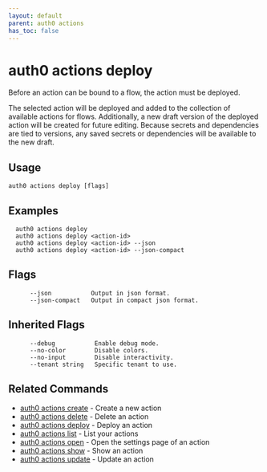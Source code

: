 ```yaml
---
layout: default
parent: auth0 actions
has_toc: false
---
```

# auth0 actions deploy

Before an action can be bound to a flow, the action must be deployed.

The selected action will be deployed and added to the collection of available actions for flows. Additionally, a new draft version of the deployed action will be created for future editing. Because secrets and dependencies are tied to versions, any saved secrets or dependencies will be available to the new draft.

## Usage
```
auth0 actions deploy [flags]
```

## Examples

```
  auth0 actions deploy
  auth0 actions deploy <action-id>
  auth0 actions deploy <action-id> --json
  auth0 actions deploy <action-id> --json-compact
```


## Flags

```
      --json           Output in json format.
      --json-compact   Output in compact json format.
```


## Inherited Flags

```
      --debug           Enable debug mode.
      --no-color        Disable colors.
      --no-input        Disable interactivity.
      --tenant string   Specific tenant to use.
```


## Related Commands

- [auth0 actions create](auth0_actions_create.md) - Create a new action
- [auth0 actions delete](auth0_actions_delete.md) - Delete an action
- [auth0 actions deploy](auth0_actions_deploy.md) - Deploy an action
- [auth0 actions list](auth0_actions_list.md) - List your actions
- [auth0 actions open](auth0_actions_open.md) - Open the settings page of an action
- [auth0 actions show](auth0_actions_show.md) - Show an action
- [auth0 actions update](auth0_actions_update.md) - Update an action


